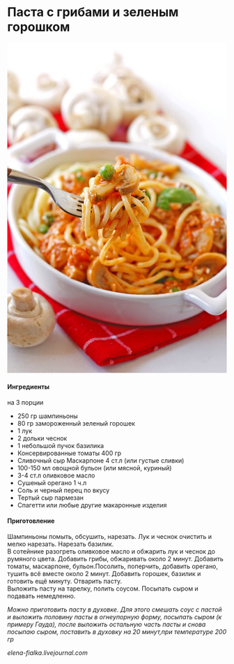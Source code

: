 # Паста с грибами и зеленым горошком

![Паста с грибами и зеленым горошком](../../pics/1f56312e5f77dc0d09c9196bcc011445.jpg)

#### Ингредиенты
на 3 порции

* 250 гр шампиньоны
* 80 гр замороженный зеленый горошек
* 1 лук
* 2 дольки чеснок
* 1 небольшой пучок базилика
* Консервированные томаты 400 гр
* Сливочный сыр Маскарпоне 4 ст.л \(или густые сливки\)
* 100-150 мл овощной бульон \(или мясной, куриный\)
* 3-4 ст.л оливковое масло
* Сушеный орегано 1 ч.л
* Соль и черный перец по вкусу
* Тертый сыр пармезан
* Спагетти или любые другие макаронные изделия

#### Приготовление

Шампиньоны помыть, обсушить, нарезать. Лук и чеснок очистить и мелко нарезать. Нарезать базилик.  
В сотейнике разогреть оливковое масло и обжарить лук и чеснок до румяного цвета. Добавить грибы, обжаривать около 2 минут. Добавить томаты, маскарпоне, бульон.Посолить, поперчить, добавить орегано, тушить всё вместе около 2 минут. Добавить горошек, базилик и готовить ещё минуту.
Отварить пасту.  
Выложить пасту на тарелку, полить соусом. Посыпать сыром и подавать немедленно.

_Можно приготовить пасту в духовке. Для этого смешать соус с пастой и выложить половину пасты в огнеупорную форму, посыпать сыром \(к примеру Гауда\), после выложить остальную часть пасты и снова посыпаю сыром, поставить в духовку на 20 минут,при температуре 200 гр_

*elena-fialka.livejournal.com*